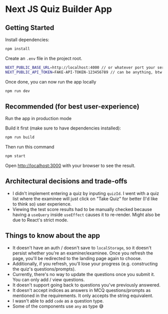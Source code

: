 # Next JS Quiz Builder App

## Getting Started

Install dependencies:

```bash
npm install
```

Create an `.env` file in the project root.

```bash
NEXT_PUBLIC_BASE_URL=http://localhost:4000 // or whatever port your server side code is pointed to
NEXT_PUBLIC_API_TOKEN=FAKE-API-TOKEN-123456789 // can be anything, btw
```

Once done, you can now run the app locally

```bash
npm run dev
```

## Recommended (for best user-experience)

Run the app in production mode

Build it first (make sure to have dependencies installed):

```bash
npm run build
```

Then run this command

```bash
npm start
```

Open [http://localhost:3000](http://localhost:3000) with your browser to see the result.

## Architectural decisions and trade-offs

- I didn't implement entering a quiz by inputing `quizId`. I went with a quiz list where the examinee will just click on "Take Quiz" for better (I'd like to think so) user experience.
- Viewing the test score results had to be manually checked because having a `useQuery` inside `useEffect` causes it to re-render. Might also be due to React's strict mode.

## Things to know about the app

- It doesn't have an auth / doesn't save to `localStorage`, so it doesn't persist whether you're an examiner/examinee. Once you refresh the page, you'll be redirected to the landing page again to choose.
- Additionally, if you refresh, you'll lose your progress (e.g. constructing the quiz's questions/prompts).
- Currently, there's no way to update the questions once you submit it. You can only add / view questions.
- It doesn't support going back to questions you've previously answered.
- It doesn't accept indices as answers in MCQ questions/prompts as mentioned in the requirements. It only accepts the string equivalent.
- I wasn't able to add `code` as a question type.
- Some of the components use `any` as type 😅
